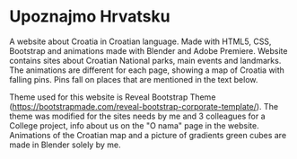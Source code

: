 # Upoznajmo Hrvatsku

A website about Croatia in Croatian language. 
Made with HTML5, CSS, Bootstrap and animations made with Blender and Adobe Premiere.
Website contains sites about Croatian National parks, main events and landmarks.
The animations are different for each page, showing a map of Croatia with falling pins. 
Pins fall on places that are mentioned in the text below. 

Theme used for this website is Reveal Bootstrap Theme (https://bootstrapmade.com/reveal-bootstrap-corporate-template/).
The theme was modified for the sites needs by me and 3 colleagues for a College project, info about us on 
the "O nama" page in the website. 
Animations of the Croatian map and a picture of gradients green cubes are made in Blender solely by me.

